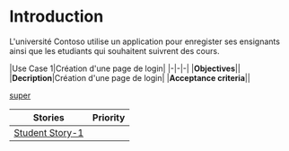 Introduction
====

L'université Contoso utilise un application pour enregister ses ensignants ainsi que les etudiants qui souhaitent suivrent des cours.



|Use Case 1|Création d'une page de login|
|-|-|-|
|**Objectives**||
|**Decription**|Création d'une page de login|
|**Acceptance criteria**||

[super](super.MD)


|Stories|Priority|
|-|-|
|[Student Story-1](Student.MD#Story-1---Inscription-à-un-cours)

